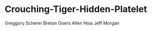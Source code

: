 Crouching-Tiger-Hidden-Platelet
===============================
Greggory Scherer
Breton Goers
Allen Hsia
Jeff Morgan
